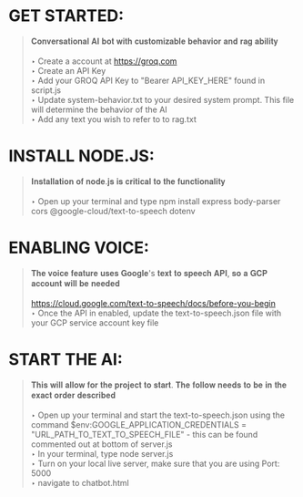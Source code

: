 # GET STARTED:
> 𝐂𝐨𝐧𝐯𝐞𝐫𝐬𝐚𝐭𝐢𝐨𝐧𝐚𝐥 𝐀𝐈 𝐛𝐨𝐭 𝐰𝐢𝐭𝐡 𝐜𝐮𝐬𝐭𝐨𝐦𝐢𝐳𝐚𝐛𝐥𝐞 𝐛𝐞𝐡𝐚𝐯𝐢𝐨𝐫 𝐚𝐧𝐝 𝐫𝐚𝐠 𝐚𝐛𝐢𝐥𝐢𝐭𝐲 <br /><br />
‣ Create a account at https://groq.com <br />
‣ Create an API Key <br />
‣ Add your GROQ API Key to "Bearer API_KEY_HERE" found in script.js <br />
‣ Update system-behavior.txt to your desired system prompt. This file will determine the behavior of the AI <br />
‣ Add any text you wish to refer to to rag.txt <br />

# INSTALL NODE.JS:
> 𝐈𝐧𝐬𝐭𝐚𝐥𝐥𝐚𝐭𝐢𝐨𝐧 𝐨𝐟 𝐧𝐨𝐝𝐞.𝐣𝐬 𝐢𝐬 𝐜𝐫𝐢𝐭𝐢𝐜𝐚𝐥 𝐭𝐨 𝐭𝐡𝐞 𝐟𝐮𝐧𝐜𝐭𝐢𝐨𝐧𝐚𝐥𝐢𝐭𝐲 <br /><br />
‣ Open up your terminal and type npm install express body-parser cors @google-cloud/text-to-speech dotenv <br />

# ENABLING VOICE:
> 𝐓𝐡𝐞 𝐯𝐨𝐢𝐜𝐞 𝐟𝐞𝐚𝐭𝐮𝐫𝐞 𝐮𝐬𝐞𝐬 𝐆𝐨𝐨𝐠𝐥𝐞's 𝐭𝐞𝐱𝐭 𝐭𝐨 𝐬𝐩𝐞𝐞𝐜𝐡 𝐀𝐏𝐈, 𝐬𝐨 𝐚 𝐆𝐂𝐏 𝐚𝐜𝐜𝐨𝐮𝐧𝐭 𝐰𝐢𝐥𝐥 𝐛𝐞 𝐧𝐞𝐞𝐝𝐞𝐝​ <br /><br />
https://cloud.google.com/text-to-speech/docs/before-you-begin <br />
‣ Once the API in enabled, update the text-to-speech.json file with your GCP service account key file <br />

# START THE AI:
> 𝐓𝐡𝐢𝐬 𝐰𝐢𝐥𝐥 𝐚𝐥𝐥𝐨𝐰 𝐟𝐨𝐫 𝐭𝐡𝐞 𝐩𝐫𝐨𝐣𝐞𝐜𝐭 𝐭𝐨 𝐬𝐭𝐚𝐫𝐭. 𝐓𝐡𝐞 𝐟𝐨𝐥𝐥𝐨𝐰 𝐧𝐞𝐞𝐝𝐬 𝐭𝐨 𝐛𝐞 𝐢𝐧 𝐭𝐡𝐞 𝐞𝐱𝐚𝐜𝐭 𝐨𝐫𝐝𝐞𝐫 𝐝𝐞𝐬𝐜𝐫𝐢𝐛𝐞𝐝 <br /><br />
‣ Open up your terminal and start the text-to-speech.json using the command $env:GOOGLE_APPLICATION_CREDENTIALS = "URL_PATH_TO_TEXT_TO_SPEECH_FILE" - this can be found commented out at bottom of server.js <br />
‣ In your terminal, type node server.js <br />
‣ Turn on your local live server, make sure that you are using Port: 5000 <br />
‣  navigate to chatbot.html <br />
